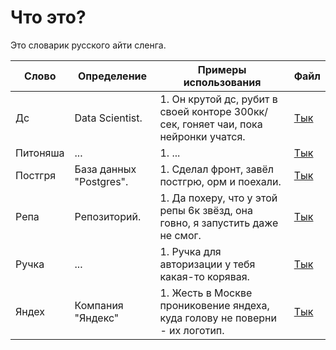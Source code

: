 # Что это?

Это словарик русского айти сленга.

| Слово | Определение | Примеры использования | Файл |
|-------|-------------|-----------------------|------|
| Дс | Data Scientist. | 1. Он крутой дс, рубит в своей конторе 300кк/сек, гоняет чаи, пока нейронки учатся.  | [Тык](https://github.com/Azatik1000/russian-it-dict/blob/master/words/b87de628-8171-45fb-aafb-1945bdd20c60) |
| Питоняша | ... | 1. ...  | [Тык](https://github.com/Azatik1000/russian-it-dict/blob/master/words/2effd160-27a3-498e-a80e-ef2f91d0bb55) |
| Постгря | База данных "Postgres". | 1. Сделал фронт, завёл постгрю, орм и поехали.  | [Тык](https://github.com/Azatik1000/russian-it-dict/blob/master/words/08a8611f-9909-4486-9c28-a49aac55c2ca) |
| Репа | Репозиторий. | 1. Да похеру, что у этой репы 6к звёзд, она говно, я запустить даже не смог.  | [Тык](https://github.com/Azatik1000/russian-it-dict/blob/master/words/ad07805c-2a47-4873-8f5c-58a0c5fa3b0f) |
| Ручка | ... | 1. Ручка для авторизации у тебя какая-то корявая.  | [Тык](https://github.com/Azatik1000/russian-it-dict/blob/master/words/2c510e5d-d67d-4abe-ad69-47cc49c2a90c) |
| Яндех | Компания "Яндекс" | 1. Жесть в Москве прониковение яндеха, куда голову не поверни - их логотип.  | [Тык](https://github.com/Azatik1000/russian-it-dict/blob/master/words/66e85940-2f13-49c3-89e5-679919a1453a) |
